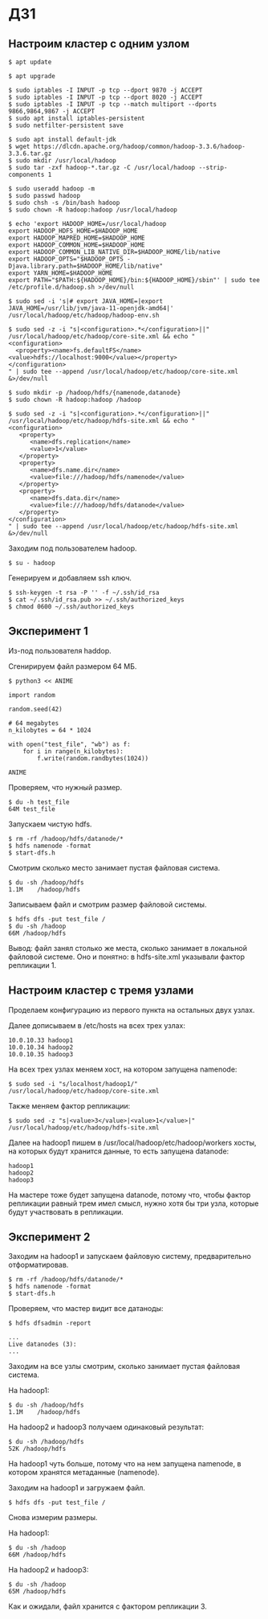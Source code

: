 # ДЗ1
## Настроим кластер с одним узлом

```
$ apt update

$ apt upgrade

$ sudo iptables -I INPUT -p tcp --dport 9870 -j ACCEPT
$ sudo iptables -I INPUT -p tcp --dport 8020 -j ACCEPT
$ sudo iptables -I INPUT -p tcp --match multiport --dports 9866,9864,9867 -j ACCEPT
$ sudo apt install iptables-persistent
$ sudo netfilter-persistent save

$ sudo apt install default-jdk
$ wget https://dlcdn.apache.org/hadoop/common/hadoop-3.3.6/hadoop-3.3.6.tar.gz
$ sudo mkdir /usr/local/hadoop
$ sudo tar -zxf hadoop-*.tar.gz -C /usr/local/hadoop --strip-components 1

$ sudo useradd hadoop -m 
$ sudo passwd hadoop
$ sudo chsh -s /bin/bash hadoop
$ sudo chown -R hadoop:hadoop /usr/local/hadoop

$ echo 'export HADOOP_HOME=/usr/local/hadoop
export HADOOP_HDFS_HOME=$HADOOP_HOME
export HADOOP_MAPRED_HOME=$HADOOP_HOME
export HADOOP_COMMON_HOME=$HADOOP_HOME
export HADOOP_COMMON_LIB_NATIVE_DIR=$HADOOP_HOME/lib/native
export HADOOP_OPTS="$HADOOP_OPTS -Djava.library.path=$HADOOP_HOME/lib/native"
export YARN_HOME=$HADOOP_HOME
export PATH="$PATH:${HADOOP_HOME}/bin:${HADOOP_HOME}/sbin"' | sudo tee /etc/profile.d/hadoop.sh >/dev/null

$ sudo sed -i 's|# export JAVA_HOME=|export JAVA_HOME=/usr/lib/jvm/java-11-openjdk-amd64|' /usr/local/hadoop/etc/hadoop/hadoop-env.sh

$ sudo sed -z -i "s|<configuration>.*</configuration>||" /usr/local/hadoop/etc/hadoop/core-site.xml && echo "
<configuration> 
  <property><name>fs.defaultFS</name><value>hdfs://localhost:9000</value></property> 
</configuration>
" | sudo tee --append /usr/local/hadoop/etc/hadoop/core-site.xml &>/dev/null

$ sudo mkdir -p /hadoop/hdfs/{namenode,datanode}
$ sudo chown -R hadoop:hadoop /hadoop

$ sudo sed -z -i "s|<configuration>.*</configuration>||" /usr/local/hadoop/etc/hadoop/hdfs-site.xml && echo "
<configuration>
   <property>
      <name>dfs.replication</name>
      <value>1</value>
   </property>
   <property>
      <name>dfs.name.dir</name>
      <value>file:///hadoop/hdfs/namenode</value>
   </property>
   <property>
      <name>dfs.data.dir</name>
      <value>file:///hadoop/hdfs/datanode</value>
   </property>
</configuration>
" | sudo tee --append /usr/local/hadoop/etc/hadoop/hdfs-site.xml &>/dev/null
```

Заходим под пользователем hadoop.

```
$ su - hadoop
```

Генерируем и добавляем ssh ключ.

```
$ ssh-keygen -t rsa -P '' -f ~/.ssh/id_rsa
$ cat ~/.ssh/id_rsa.pub >> ~/.ssh/authorized_keys
$ chmod 0600 ~/.ssh/authorized_keys
```

## Эксперимент 1

Из-под пользователя haddop.

Сгенирируем файл размером 64 МБ.

```
$ python3 << ANIME

import random

random.seed(42)

# 64 megabytes
n_kilobytes = 64 * 1024

with open("test_file", "wb") as f:
    for i in range(n_kilobytes):
        f.write(random.randbytes(1024))

ANIME
```

Проверяем, что нужный размер.

```
$ du -h test_file
64M	test_file
```


Запускаем чистую hdfs.

```
$ rm -rf /hadoop/hdfs/datanode/*
$ hdfs namenode -format
$ start-dfs.h
```

Смотрим сколько место занимает пустая файловая система.

```
$ du -sh /hadoop/hdfs
1.1M	/hadoop/hdfs
```

Записываем файл и смотрим размер файловой системы.

```
$ hdfs dfs -put test_file /
$ du -sh /hadoop
66M	/hadoop/hdfs
```

Вывод: файл занял столько же места, сколько занимает в локальной файловой системе. Оно и понятно: в hdfs-site.xml указывали фактор репликации 1.

## Настроим кластер с тремя узлами

Проделаем конфигурацию из первого пункта на остальных двух узлах.

Далее дописываем в /etc/hosts на всех трех узлах:

```
10.0.10.33 hadoop1
10.0.10.34 hadoop2
10.0.10.35 hadoop3
```

На всех трех узлах меняем хост, на котором запущена namenode:

```
$ sudo sed -i "s/localhost/hadoop1/" /usr/local/hadoop/etc/hadoop/core-site.xml
```

Также меняем фактор репликации:

```
$ sudo sed -z "s|<value>3</value>|<value>1</value>|" /usr/local/hadoop/etc/hadoop/hdfs-site.xml
```

Далее на hadoop1 пишем в /usr/local/hadoop/etc/hadoop/workers хосты, на которых будут хранится данные, то есть запущена datanode:

```
hadoop1
hadoop2
hadoop3
```

На мастере тоже будет запущена datanode, потому что, чтобы фактор репликации равный трем имел смысл, нужно хотя бы три узла, которые будут участвовать в репликации.

## Эксперимент 2

Заходим на hadoop1 и запускаем файловую систему, предварительно отформатировав.

```
$ rm -rf /hadoop/hdfs/datanode/*
$ hdfs namenode -format
$ start-dfs.h
```

Проверяем, что мастер видит все датаноды:

```
$ hdfs dfsadmin -report

...
Live datanodes (3):
...
```

Заходим на все узлы смотрим, сколько занимает пустая файловая система.

На hadoop1:

```
$ du -sh /hadoop/hdfs
1.1M	/hadoop/hdfs
```

На hadoop2 и hadoop3 получаем одинаковый результат:

```
$ du -sh /hadoop/hdfs
52K	/hadoop/hdfs
```

На hadoop1 чуть больше, потому что на нем запущена namenode, в котором хранятся метаданные (namenode).

Заходим на hadoop1 и загружаем файл.

```
$ hdfs dfs -put test_file /
```

Снова измерим размеры.

На hadoop1:

```
$ du -sh /hadoop
66M	/hadoop/hdfs
```

На hadoop2 и hadoop3:

```
$ du -sh /hadoop
65M	/hadoop/hdfs
```

Как и ожидали, файл хранится с фактором репликации 3.

